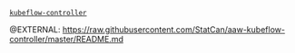 [`kubeflow-controller`](https://github.com/StatCan/aaw-kubeflow-controller)

@EXTERNAL: https://raw.githubusercontent.com/StatCan/aaw-kubeflow-controller/master/README.md 
